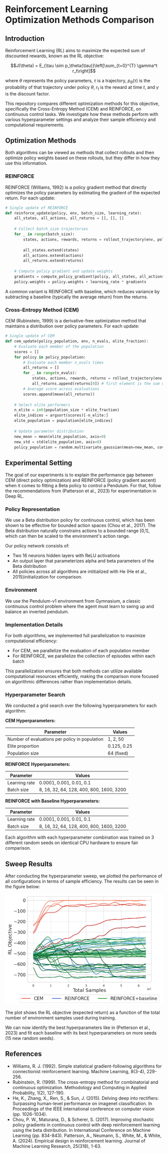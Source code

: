 # Reinforcement Learning Optimization Methods Comparison

## Introduction

Reinforcement Learning (RL) aims to maximize the expected sum of discounted rewards, known as the RL objective:

$$J(\theta) = E_{\tau \sim p_\theta(\tau)}\left[\sum_{t=0}^{T} \gamma^t r_t\right]$$

where $\theta$ represents the policy parameters, $\tau$ is a trajectory, $p_\theta(\tau)$ is the probability of that trajectory under policy $\theta$, $r_t$ is the reward at time $t$, and $\gamma$ is the discount factor.

This repository compares different optimization methods for this objective, specifically the Cross-Entropy Method (CEM) and REINFORCE, on continuous control tasks. We investigate how these methods perform with various hyperparameter settings and analyze their sample efficiency and computational requirements.

## Optimization Methods

Both algorithms can be viewed as methods that collect rollouts and then optimize policy weights based on these rollouts, but they differ in how they use this information.

### REINFORCE

REINFORCE (Williams, 1992) is a policy gradient method that directly optimizes the policy parameters by estimating the gradient of the expected return. For each update:

```python
# Single update of REINFORCE
def reinforce_update(policy, env, batch_size, learning_rate):
    all_states, all_actions, all_returns = [], [], []
    
    # Collect batch_size trajectories
    for _ in range(batch_size):
        states, actions, rewards, returns = rollout_trajectory(env, policy)
        
        all_states.extend(states)
        all_actions.extend(actions)
        all_returns.extend(returns)
    
    # Compute policy gradient and update weights
    gradients = compute_policy_gradient(policy, all_states, all_actions, all_returns)
    policy.weights = policy.weights + learning_rate * gradients
```

A common variant is REINFORCE with baseline, which reduces variance by subtracting a baseline (typically the average return) from the returns.

### Cross-Entropy Method (CEM)

CEM (Rubinstein, 1999) is a derivative-free optimization method that maintains a distribution over policy parameters. For each update:

```python
# Single update of CEM
def cem_update(policy_population, env, n_evals, elite_fraction):
    # Evaluate each member of the population
    scores = []
    for policy in policy_population:
        # Evaluate each member n_evals times
        all_returns = []
        for _ in range(n_evals):
            states, actions, rewards, returns = rollout_trajectory(env, policy)
            all_returns.append(returns[0]) # first element is the sum of discounted rewards
        # Average score across evaluations
        scores.append(mean(all_returns))
    
    # Select elite performers
    n_elite = int(population_size * elite_fraction)
    elite_indices = argsort(scores)[-n_elite:]
    elite_population = population[elite_indices]
    
    # Update parameter distribution
    new_mean = mean(elite_population, axis=0)
    new_std = std(elite_population, axis=0)
    policy_population = random.multivariate_gaussian(mean=new_mean, cov=diag(new_std), size=len(policy_population))
```

## Experimental Setting
The goal of our experiments is to explain the performance gap between CEM (direct policy optimization) and REINFORCE (policy gradient ascent) when it comes to fitting a Beta policy to control a Pendulum. For that, follow the recommendations from (Patterson et al., 2023) for experimentation in Deep RL.
### Policy Representation

We use a Beta distribution policy for continuous control, which has been shown to be effective for bounded action spaces (Chou et al., 2017). The Beta distribution naturally constrains actions to a bounded range [0,1], which can then be scaled to the environment's action range.

Our policy network consists of:
- Two 16 neurons hidden layers with ReLU activations
- An output layer that parameterizes alpha and beta parameters of the Beta distribution
- All policies across all algorithms are intitialized with He (He et al., 2015)initialization for comparison.
### Environment

We use the Pendulum-v1 environment from Gymnasium, a classic continuous control problem where the agent must learn to swing up and balance an inverted pendulum.

### Implementation Details

For both algorithms, we implemented full parallelization to maximize computational efficiency:
- For CEM, we parallelize the evaluation of each population member
- For REINFORCE, we parallelize the collection of episodes within each batch

This parallelization ensures that both methods can utilize available computational resources efficiently, making the comparison more focused on algorithmic differences rather than implementation details.

### Hyperparameter Search

We conducted a grid search over the following hyperparameters for each algorithm:

**CEM Hyperparameters:**

| Parameter | Values |
|-----------|--------|
| Number of evaluations per policy in population | 1, 2, 50 |
| Elite proportion | 0.125, 0.25 |
| Population size | 64 (fixed) |

**REINFORCE Hyperparameters:**

| Parameter | Values |
|-----------|--------|
| Learning rate | 0.0001, 0.001, 0.01, 0.1 |
| Batch size | 8, 16, 32, 64, 128, 400, 800, 1600, 3200 |

**REINFORCE with Baseline Hyperparameters:**

| Parameter | Values |
|-----------|--------|
| Learning rate | 0.0001, 0.001, 0.01, 0.1 |
| Batch size | 8, 16, 32, 64, 128, 400, 800, 1600, 3200 |

Each algorithm with each hyperparameter combination was trained on 3 different random seeds on identical CPU hardware to ensure fair comparison.

## Sweep Results

After conducting the hyperparameter sweep, we plotted the performance of all configurations in terms of sample efficiency. The results can be seen in the figure below:

![Performance comparison of CEM, REINFORCE, and REINFORCE with baseline](pendulum_plot.png)

The plot shows the RL objective (expected return) as a function of the total number of environment samples used during training.

We can now identify the best hyperparameters like in (Petterson et al., 2023) and fit each baseline with its best hyperparameters on more seeds (15 new random seeds).

## References

- Williams, R. J. (1992). Simple statistical gradient-following algorithms for connectionist reinforcement learning. Machine Learning, 8(3-4), 229-256.
- Rubinstein, R. (1999). The cross-entropy method for combinatorial and continuous optimization. Methodology and Computing in Applied Probability, 1(2), 127-190.
- He, K., Zhang, X., Ren, S., & Sun, J. (2015). Delving deep into rectifiers: Surpassing human-level performance on imagenet classification. In Proceedings of the IEEE international conference on computer vision (pp. 1026-1034).
- Chou, P. W., Maturana, D., & Scherer, S. (2017). Improving stochastic policy gradients in continuous control with deep reinforcement learning using the beta distribution. In International Conference on Machine Learning (pp. 834-843).
Patterson, A., Neumann, S., White, M., & White, A. (2024). Empirical design in reinforcement learning. Journal of Machine Learning Research, 25(318), 1-63.
